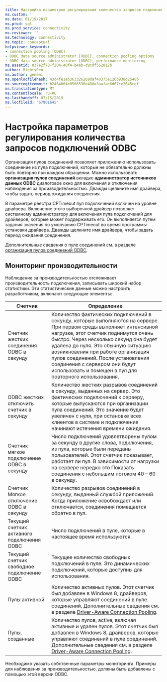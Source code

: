 ```yaml
---
title: Настройка параметров регулирования количества запросов подключений ODBC | Документация Майкрософт
ms.custom: ''
ms.date: 01/19/2017
ms.prod: sql
ms.prod_service: connectivity
ms.reviewer: ''
ms.technology: connectivity
ms.topic: conceptual
helpviewer_keywords:
- connection pooling [ODBC]
- ODBC data source administrator [ODBC], connection pooling options
- ODBC data source administrator [ODBC], performance monitoring
ms.assetid: 037e2f78-f204-40f4-b4ab-d9cdf562012b
author: MightyPen
ms.author: genemi
ms.openlocfilehash: 43d4fe1ab363326269daf40375e126b930d2548b
ms.sourcegitcommit: b2464064c0566590e486a3aafae6d67ce2645cef
ms.translationtype: MT
ms.contentlocale: ru-RU
ms.lasthandoff: 07/15/2019
ms.locfileid: "67901645"
---
```

# <a name="setting-odbc-connection-pooling-options"></a>Настройка параметров регулирования количества запросов подключений ODBC
Организация пулов соединений позволяет приложению использовать соединение из пула подключений, которые не обязательно должны быть повторно при каждом обращении. Можно использовать **организация пулов соединений** вкладке **администратор источников данных ODBC** диалоговое окно для включения и отключения наблюдения за производительностью. Дважды щелкните имя драйвера, чтобы задать период ожидания соединения.  
  
 В параметре реестра CPTimeout пул подключений включен на уровне драйвера. Включение этого выборочной драйвер позволяет системному администратору для включения пула подключений для драйверов, которые может поддерживать его. Он выполняется путем задания значения по умолчанию CPTimeout во время программы установки драйвера. Дважды щелкните имя драйвера, чтобы задать период ожидания соединения.  
  
 Дополнительные сведения о пуле соединений см. в разделе [организация пулов соединений ODBC](../../odbc/reference/develop-app/driver-manager-connection-pooling.md).  
  
## <a name="performance-monitoring"></a>Мониторинг производительности  
 Наблюдение за производительностью отслеживает производительность подключения, записывать широкий набор статистики. Эти статистические данные можно настроить разработчиком, включают следующие элементы:  
  
|Счетчик|Определение|  
|-------------|----------------|  
|Счетчик жестких соединения ODBC в секунду|Количество фактических подключений в секунду, которые выполняются на сервере. При первом среды выполняет интенсивной нагрузке, этот счетчик поднимутся очень быстро. Через несколько секунд она будет удалена до нуля. Это обычную ситуацию возникновения при работе организация пулов соединений. После установления соединения с сервером они будут использовать и помещен в пул для повторного использования.|  
|ODBC жестких отключить счетчик в секунду|Количество жестких разрывов соединений в секунду, выданных на сервер. Это фактических подключений к серверу, которые выпускаются при организации пула соединений. Это значение будет увеличен с нуля, при остановке всех клиентов в системе и подключения начинают истечения времени ожидания.|  
|Счетчик мягкое подключение ODBC в секунду|Число подключений удовлетворены пулом за секунду в другие слова, подключения, из пула, которые были переданы пользователей. Этот счетчик показывает, работает ли пул. В зависимости от нагрузки на сервере нередко это Показать соединения с небольшим потоком 40 – 60 в секунду.|  
|Счетчик Мягкое отключение ODBC в секунду|Количество разрывов соединений в секунду, выданный службой приложений. Когда приложение освобождает или отключается, соединения помещается обратно в пул.|  
|Текущий счетчик активного подключения ODBC|Число подключений в пуле, которые в настоящее время используются.|  
|Текущий счетчик свободное подключение ODBC|Текущее количество свободных подключений в пуле. Это динамических подключений, которые доступны для использования.|  
|Пулы активной|Количество активных пулов. Этот счетчик был добавлен в Windows 8, драйверов, которые управляют соединений в пуле соединений. Дополнительные сведения см. в разделе [Driver-Aware Connection Pooling](../../odbc/reference/develop-app/driver-aware-connection-pooling.md).|  
|Пулы, созданные|Количество пулов, active, включая активные и удален пулов. Этот счетчик был добавлен в Windows 8, драйверов, которые управляют соединений в пуле соединений. Дополнительные сведения см. в разделе [Driver-Aware Connection Pooling](../../odbc/reference/develop-app/driver-aware-connection-pooling.md).|  
  
 Необходимо указать собственные параметры мониторинга. Примеры для наблюдения за производительностью, должны быть добавлены с помощью этой версии ODBC.
